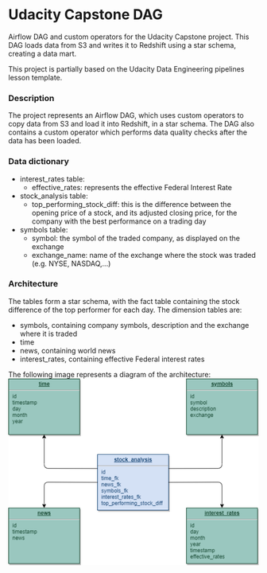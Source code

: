 # Udacity Capstone DAG
Airflow DAG and custom operators for the Udacity Capstone project. This DAG loads data from S3 and writes it to Redshift using a star schema, creating a data mart.

This project is partially based on the Udacity Data Engineering pipelines lesson template.

### Description
The project represents an Airflow DAG, which uses custom operators to copy data from S3 and load it into Redshift, in a star schema. The DAG also contains a custom operator which performs data quality checks after the data has been loaded.

### Data dictionary
* interest_rates table:
    * effective_rates: represents the effective Federal Interest Rate
* stock_analysis table:
    * top_performing_stock_diff: this is the difference between the opening price of a stock, and its adjusted closing price, for the company with the best performance on a trading day
* symbols table:
    * symbol: the symbol of the traded company, as displayed on the exchange
    * exchange_name: name of the exchange where the stock was traded (e.g. NYSE, NASDAQ,...)

### Architecture
The tables form a star schema, with the fact table containing the stock difference of the top performer for each day.
The dimension tables are:
* symbols, containing company symbols, description and the exchange where it is traded
* time
* news, containing world news
* interest_rates, containing effective Federal interest rates

The following image represents a diagram of the architecture:
![Star schema](star_schema.png)